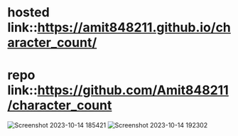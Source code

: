 # hosted link::https://amit848211.github.io/character_count/
# repo link::https://github.com/Amit848211/character_count
![Screenshot 2023-10-14 185421](https://github.com/Amit848211/character_count/assets/111532901/f2ad96bd-2baa-4745-8214-5b2b6753b46f)
![Screenshot 2023-10-14 192302](https://github.com/Amit848211/character_count/assets/111532901/dd1a3531-6c4c-422f-960e-e662f7f3aca0)
